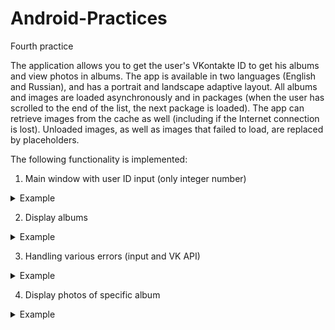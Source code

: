 # Android-Practices

Fourth practice

The application allows you to get the user's VKontakte ID to get his albums and view photos in albums. The app is available in two languages (English and Russian), and has a portrait and landscape adaptive layout. All albums and images are loaded asynchronously and in packages (when the user has scrolled to the end of the list, the next package is loaded). The app can retrieve images from the cache as well (including if the Internet connection is lost). Unloaded images, as well as images that failed to load, are replaced by placeholders.

The following functionality is implemented:
1. Main window with user ID input (only integer number)
<details>
  <summary>Example</summary>
  <img src="https://i.ibb.co/XCktsT4/1.jpg">
</details>

2. Display albums
<details>
  <summary>Example</summary>
  <img src="https://i.ibb.co/cTxSSxF/2.jpg">
</details>

3. Handling various errors (input and VK API) 
<details>
  <summary>Example</summary>
  <img src="https://i.ibb.co/qxZNF2g/3.jpg">
</details>

4. Display photos of specific album
<details>
  <summary>Example</summary>
  <img src="https://i.ibb.co/9wCLPz1/4.jpg">
</details>
